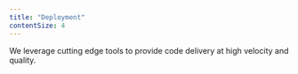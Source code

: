 ```yaml
---
title: "Deployment"
contentSize: 4
---
```

We leverage cutting edge tools to provide code delivery at high velocity and quality.
